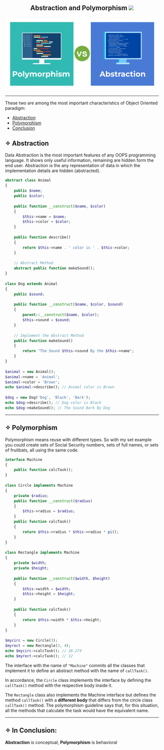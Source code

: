 <div align="center"><h2> Abstraction and Polymorphism <img src="https://media.giphy.com/media/mGcNjsfWAjY5AEZNw6/giphy.gif" width="50"></h2>
<img  src="./assets/AbstVSPoly.png" alt="Banner" />

</div>
<hr>

These two are among the most important characteristics of Object Oriented paradigm:

- [Abstraction](#abstraction)
- [Polymorphism](#polymorphism)
- [Conclusion](#conclusion)

## ✧ <span id='abstraction'>Abstraction</span>

Data Abstraction is the most important features of any OOPS programming language. It shows only useful information, remaining are hidden form the end user. Abstraction is the any representation of data in which the implementation details are hidden (abstracted).

```php
abstract class Animal
{
    public $name;
    public $color;

    public function __construct($name, $color)
    {
        $this->name = $name;
        $this->color = $color;
    }

    public function describe()
    {
        return $this->name . ' color is ' . $this->color;
    }

    // Abstract Method
    abstract public function makeSound();
}

class Dog extends Animal
{
    public $sound;

    public function __construct($name, $color, $sound)
    {
        parent::__construct($name, $color);
        $this->sound = $sound;
    }

    // Implement the Abstract Method
    public function makeSound()
    {
        return "The Sound $this->sound By the $this->name";
    }
}

$animal = new Animal();
$animal->name = 'Animal';
$animal->color = 'Brown';
echo $animal->describe(); // Animal color is Brown

$dog = new Dog('Dog', 'Black', 'Bark');
echo $dog->describe(); // Dog color is Black
echo $dog->makeSound(); // The Sound Bark By Dog
```

<hr>

## ✧ <span id='polymorphism'>Polymorphism</span>

Polymorphism means reuse with different types. So with my set example you could create sets of Social Security numbers, sets of full names, or sets of fruitbats, all using the same code.

```php
interface Machine
{
    public function calcTask();
}

class Circle implements Machine
{
    private $radius;
    public function __construct($radius)
    {
        $this->radius = $radius;
    }
    public function calcTask()
    {
        return $this->radius * $this->radius * pi();
    }
}

class Rectangle implements Machine
{
    private $width;
    private $height;

    public function __construct($width, $height)
    {
        $this->width = $width;
        $this->height = $height;
    }

    public function calcTask()
    {
        return $this->width * $this->height;
    }
}

$mycirc = new Circle(3);
$myrect = new Rectangle(3, 4);
echo $mycirc->calcTask(); // 28.274
echo $myrect->calcTask(); // 12
```

The interface with the name of `"Machine"` commits all the classes that implement it to define an abstract method with the name of `callTask()`.

In accordance, the `Circle` class implements the interface by defining the `callTask()` method with the respective body inside it.

The `Rectangle` class also implements the Machine interface but defines the method `callTask()` with a <b>different body</b> that differs from the circle class `callTask()` method. The polymorphism guideline says that, for this situation, all the methods that calculate the task would have the equivalent name.

<hr>

## ✧ <span id='conclusion'>In Conclusion:</span>

<b>Abstraction</b> is conceptual, <b>Polymorphism</b> is behavioral
